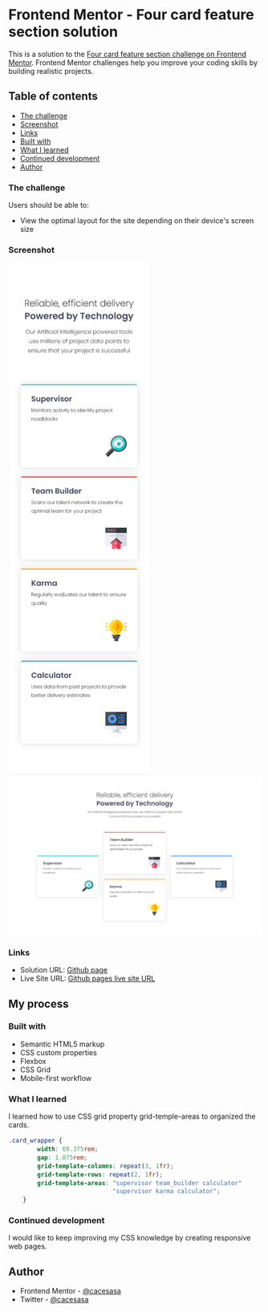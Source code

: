 # Frontend Mentor - Four card feature section solution

This is a solution to the [Four card feature section challenge on Frontend Mentor](https://www.frontendmentor.io/challenges/four-card-feature-section-weK1eFYK). Frontend Mentor challenges help you improve your coding skills by building realistic projects. 

## Table of contents

  - [The challenge](#the-challenge)
  - [Screenshot](#screenshot)
  - [Links](#links)
  - [Built with](#built-with)
  - [What I learned](#what-i-learned)
  - [Continued development](#continued-development)
  - [Author](#author)

### The challenge

Users should be able to:

- View the optimal layout for the site depending on their device's screen size

### Screenshot

![Mobile View](./screenshots/mobile_view.png)
![Desktop View](./screenshots/desktop_view.png)


### Links

- Solution URL: [Github page](https://github.com/cacesasa/four-card-feature-section)
- Live Site URL: [Github pages live site URL](https://your-live-site-url.com)

## My process

### Built with

- Semantic HTML5 markup
- CSS custom properties
- Flexbox
- CSS Grid
- Mobile-first workflow


### What I learned

I learned how to use CSS grid property grid-temple-areas to organized the cards.

```css
.card_wrapper {
        width: 69.375rem;
        gap: 1.875rem;
        grid-template-columns: repeat(3, 1fr);
        grid-template-rows: repeat(2, 1fr);
        grid-template-areas: "supervisor team_builder calculator"
                             "supervisor karma calculator";
    }
```

### Continued development

I would like to keep improving my CSS knowledge by creating responsive web pages.

## Author

- Frontend Mentor - [@cacesasa](https://www.frontendmentor.io/profile/cacesasa)
- Twitter - [@cacesasa](https://www.twitter.com/cacesasa)
